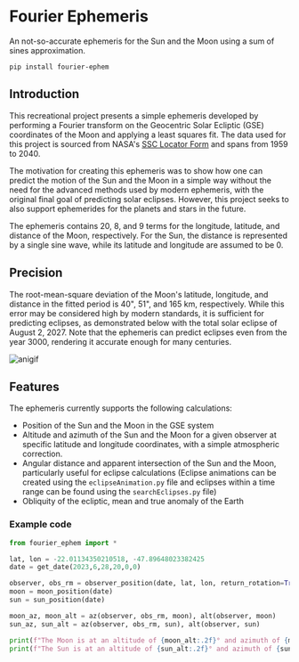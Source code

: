 # Fourier Ephemeris

An not-so-accurate ephemeris for the Sun and the Moon using a sum of sines approximation.

```
pip install fourier-ephem
```


## Introduction

This recreational project presents a simple ephemeris developed by performing a Fourier transform on the Geocentric Solar Ecliptic (GSE) coordinates of the Moon and applying a least squares fit. The data used for this project is sourced from NASA's [SSC Locator Form](https://sscweb.gsfc.nasa.gov/cgi-bin/Locator.cgi) and spans from 1959 to 2040.

The motivation for creating this ephemeris was to show how one can predict the motion of the Sun and the Moon in a simple way without the need for the advanced methods used by modern ephemeris, with the original final goal of predicting solar eclipses. However, this project seeks to also support ephemerides for the planets and stars in the future.

The ephemeris contains 20, 8, and 9 terms for the longitude, latitude, and distance of the Moon, respectively. For the Sun, the distance is represented by a single sine wave, while its latitude and longitude are assumed to be 0.

## Precision

The root-mean-square deviation of the Moon's latitude, longitude, and distance in the fitted period is 40", 51", and 165 km, respectively. While this error may be considered high by modern standards, it is sufficient for predicting eclipses, as demonstrated below with the total solar eclipse of August 2, 2027. Note that the ephemeris can predict eclipses even from the year 3000, rendering it accurate enough for many centuries.

![anigif](https://github.com/PedroKKr/fourierEphem/assets/52111108/2182c447-dc76-451c-a769-c4d6ca8b9768)

## Features

The ephemeris currently supports the following calculations:

- Position of the Sun and the Moon in the GSE system
- Altitude and azimuth of the Sun and the Moon for a given observer at specific latitude and longitude coordinates, with a simple atmospheric correction.
- Angular distance and apparent intersection of the Sun and the Moon, particularly useful for eclipse calculations (Eclipse animations can be created using the `eclipseAnimation.py` file and eclipses within a time range can be found using the `searchEclipses.py` file)
- Obliquity of the ecliptic, mean and true anomaly of the Earth

### Example code
```python
from fourier_ephem import *

lat, lon = -22.01134350210518, -47.89648023382425
date = get_date(2023,6,28,20,0,0)

observer, obs_rm = observer_position(date, lat, lon, return_rotation=True)
moon = moon_position(date)
sun = sun_position(date)

moon_az, moon_alt = az(observer, obs_rm, moon), alt(observer, moon)
sun_az, sun_alt = az(observer, obs_rm, sun), alt(observer, sun)

print(f"The Moon is at an altitude of {moon_alt:.2f}° and azimuth of {moon_az:.2f}°")
print(f"The Sun is at an altitude of {sun_alt:.2f}° and azimuth of {sun_az:.2f}°")
```
